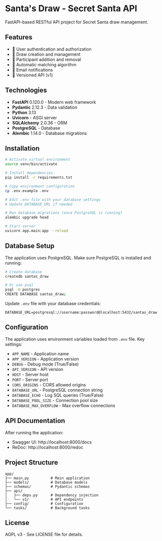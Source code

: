 # Santa's Draw - Secret Santa API

FastAPI-based RESTful API project for Secret Santa draw management.

## Features

- 🔐 User authentication and authorization
- 🎲 Draw creation and management
- 👥 Participant addition and removal
- 🎁 Automatic matching algorithm
- 📧 Email notifications
- 🔄 Versioned API (v1)

## Technologies

- **FastAPI** 0.120.0 - Modern web framework
- **Pydantic** 2.12.3 - Data validation
- **Python** 3.13
- **Uvicorn** - ASGI server
- **SQLAlchemy** 2.0.36 - ORM
- **PostgreSQL** - Database
- **Alembic** 1.14.0 - Database migrations

## Installation

```bash
# Activate virtual environment
source venv/bin/activate

# Install dependencies
pip install -r requirements.txt

# Copy environment configuration
cp .env.example .env

# Edit .env file with your database settings
# Update DATABASE_URL if needed

# Run database migrations (once PostgreSQL is running)
alembic upgrade head

# Start server
uvicorn app.main:app --reload
```

## Database Setup

The application uses PostgreSQL. Make sure PostgreSQL is installed and running:

```bash
# Create database
createdb santas_draw

# Or use psql
psql -U postgres
CREATE DATABASE santas_draw;
```

Update `.env` file with your database credentials:
```env
DATABASE_URL=postgresql://username:password@localhost:5432/santas_draw
```

## Configuration

The application uses environment variables loaded from `.env` file. Key settings:

- `APP_NAME` - Application name
- `APP_VERSION` - Application version
- `DEBUG` - Debug mode (True/False)
- `API_VERSION` - API version
- `HOST` - Server host
- `PORT` - Server port
- `CORS_ORIGINS` - CORS allowed origins
- `DATABASE_URL` - PostgreSQL connection string
- `DATABASE_ECHO` - Log SQL queries (True/False)
- `DATABASE_POOL_SIZE` - Connection pool size
- `DATABASE_MAX_OVERFLOW` - Max overflow connections

## API Documentation

After running the application:
- Swagger UI: http://localhost:8000/docs
- ReDoc: http://localhost:8000/redoc

## Project Structure

```
app/
├── main.py          # Main application
├── models/          # Database models
├── schemas/         # Pydantic schemas
├── api/
│   ├── deps.py      # Dependency injection
│   └── v1/          # API endpoints
├── config/          # Configuration
└── tasks/           # Background tasks
```

## License

AGPL v3 - See LICENSE file for details.
